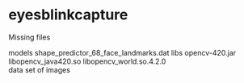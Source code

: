 # eyesblinkcapture

Missing files

models
    shape_predictor_68_face_landmarks.dat
libs
    opencv-420.jar
    libopencv_java420.so
    libopencv_world.so.4.2.0   
data
    set of images
